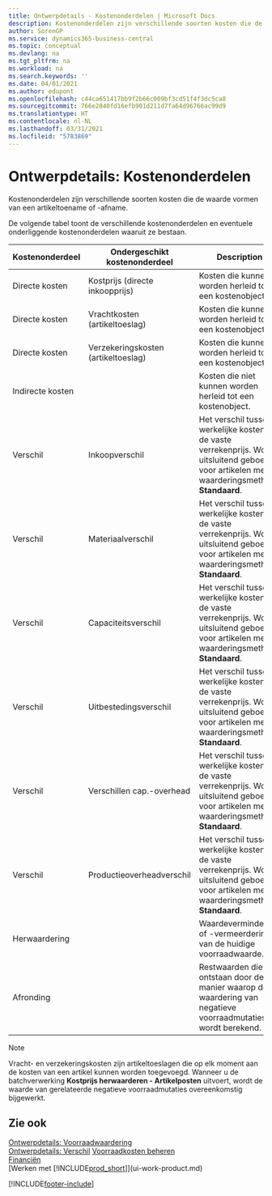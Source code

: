 ```yaml
---
title: Ontwerpdetails - Kostenonderdelen | Microsoft Docs
description: Kostenonderdelen zijn verschillende soorten kosten die de waarde vormen van een artikeltoename of -afname.
author: SorenGP
ms.service: dynamics365-business-central
ms.topic: conceptual
ms.devlang: na
ms.tgt_pltfrm: na
ms.workload: na
ms.search.keywords: ''
ms.date: 04/01/2021
ms.author: edupont
ms.openlocfilehash: c44ca651417bb9f2b66c009bf3cd51f4f3dc5ca8
ms.sourcegitcommit: 766e2840fd16efb901d211d7fa64d96766ac99d9
ms.translationtype: HT
ms.contentlocale: nl-NL
ms.lasthandoff: 03/31/2021
ms.locfileid: "5783869"
---
```

# <a name="design-details-cost-components"></a>Ontwerpdetails: Kostenonderdelen
Kostenonderdelen zijn verschillende soorten kosten die de waarde vormen van een artikeltoename of -afname.  

 De volgende tabel toont de verschillende kostenonderdelen en eventuele onderliggende kostenonderdelen waaruit ze bestaan.  

|Kostenonderdeel|Ondergeschikt kostenonderdeel|Description|  
|--------------------|--------------------------------|---------------------------------------|  
|Directe kosten|Kostprijs (directe inkoopprijs)|Kosten die kunnen worden herleid tot een kostenobject.|  
|Directe kosten|Vrachtkosten (artikeltoeslag)|Kosten die kunnen worden herleid tot een kostenobject.|  
|Directe kosten|Verzekeringskosten (artikeltoeslag)|Kosten die kunnen worden herleid tot een kostenobject.|  
|Indirecte kosten||Kosten die niet kunnen worden herleid tot een kostenobject.|  
|Verschil|Inkoopverschil|Het verschil tussen werkelijke kosten en de vaste verrekenprijs. Wordt uitsluitend geboekt voor artikelen met de waarderingsmethode **Standaard**.|  
|Verschil|Materiaalverschil|Het verschil tussen werkelijke kosten en de vaste verrekenprijs. Wordt uitsluitend geboekt voor artikelen met de waarderingsmethode **Standaard**.|  
|Verschil|Capaciteitsverschil|Het verschil tussen werkelijke kosten en de vaste verrekenprijs. Wordt uitsluitend geboekt voor artikelen met de waarderingsmethode **Standaard**.|  
|Verschil|Uitbestedingsverschil|Het verschil tussen werkelijke kosten en de vaste verrekenprijs. Wordt uitsluitend geboekt voor artikelen met de waarderingsmethode **Standaard**.|  
|Verschil|Verschillen cap.-overhead|Het verschil tussen werkelijke kosten en de vaste verrekenprijs. Wordt uitsluitend geboekt voor artikelen met de waarderingsmethode **Standaard**.|  
|Verschil|Productieoverheadverschil|Het verschil tussen werkelijke kosten en de vaste verrekenprijs. Wordt uitsluitend geboekt voor artikelen met de waarderingsmethode **Standaard**.|  
|Herwaardering||Waardevermindering of -vermeerdering van de huidige voorraadwaarde.|  
|Afronding||Restwaarden die ontstaan door de manier waarop de waardering van negatieve voorraadmutaties wordt berekend.|  

> [!NOTE]  
>  Vracht- en verzekeringskosten zijn artikeltoeslagen die op elk moment aan de kosten van een artikel kunnen worden toegevoegd. Wanneer u de batchverwerking **Kostprijs herwaarderen - Artikelposten** uitvoert, wordt de waarde van gerelateerde negatieve voorraadmutaties overeenkomstig bijgewerkt.  

## <a name="see-also"></a>Zie ook  
 [Ontwerpdetails: Voorraadwaardering](design-details-inventory-costing.md)   
 [Ontwerpdetails: Verschil](design-details-variance.md) [Voorraadkosten beheren](finance-manage-inventory-costs.md)  
 [Financiën](finance.md)  
 [Werken met [!INCLUDE[prod_short](includes/prod_short.md)]](ui-work-product.md)  


[!INCLUDE[footer-include](includes/footer-banner.md)]